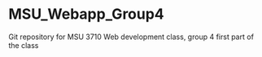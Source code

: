 # MSU_Webapp_Group4
Git repository for MSU 3710 Web development class, group 4 first part of the class
